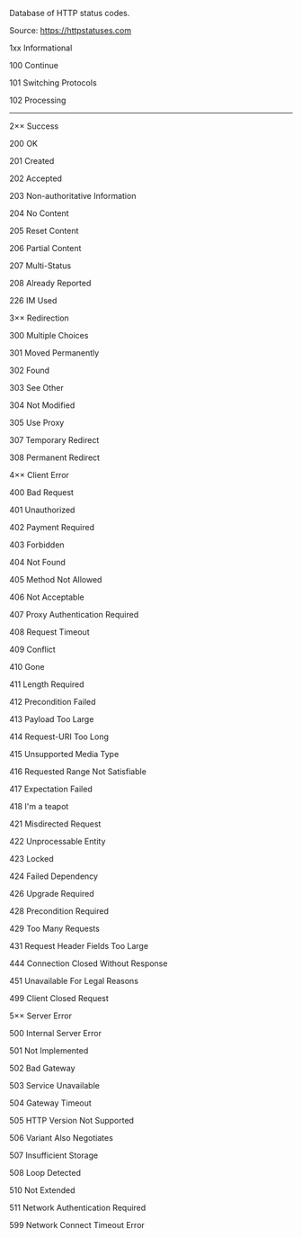 Database of HTTP status codes. 

Source: https://httpstatuses.com 


1xx Informational

100 Continue

101 Switching Protocols

102 Processing

__________________________________________________________________
2×× Success

200 OK

201 Created

202 Accepted

203 Non-authoritative Information

204 No Content

205 Reset Content

206 Partial Content

207 Multi-Status

208 Already Reported

226 IM Used



3×× Redirection

300 Multiple Choices

301 Moved Permanently

302 Found

303 See Other

304 Not Modified

305 Use Proxy

307 Temporary Redirect

308 Permanent Redirect



4×× Client Error

400 Bad Request

401 Unauthorized

402 Payment Required

403 Forbidden

404 Not Found

405 Method Not Allowed

406 Not Acceptable

407 Proxy Authentication Required

408 Request Timeout

409 Conflict

410 Gone

411 Length Required

412 Precondition Failed

413 Payload Too Large

414 Request-URI Too Long

415 Unsupported Media Type

416 Requested Range Not Satisfiable

417 Expectation Failed

418 I'm a teapot

421 Misdirected Request

422 Unprocessable Entity

423 Locked

424 Failed Dependency

426 Upgrade Required

428 Precondition Required

429 Too Many Requests

431 Request Header Fields Too Large

444 Connection Closed Without Response

451 Unavailable For Legal Reasons

499 Client Closed Request



5×× Server Error

500 Internal Server Error

501 Not Implemented

502 Bad Gateway

503 Service Unavailable

504 Gateway Timeout

505 HTTP Version Not Supported

506 Variant Also Negotiates

507 Insufficient Storage

508 Loop Detected

510 Not Extended

511 Network Authentication Required

599 Network Connect Timeout Error
